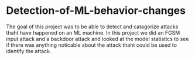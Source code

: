# Detection-of-ML-behavior-changes

The goal of this project was to be able to detect and catagorize attacks thaht have happened on an ML machine. In this project we did an FGSM input attack and a backdoor attack and looked at the model statistics to see if there was anything noticable about the attack thaht could be used to identify the attack.
